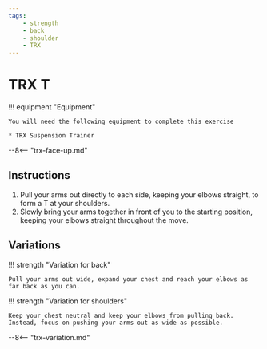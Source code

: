 ```yaml
---
tags:
    - strength
    - back
    - shoulder
    - TRX
---
```


# TRX T

!!! equipment "Equipment"

    You will need the following equipment to complete this exercise
    
    * TRX Suspension Trainer

--8<-- "trx-face-up.md"

## Instructions

1. Pull your arms out directly to each side, keeping your elbows straight, to form a T at your shoulders.
2. Slowly bring your arms together in front of you to the starting position, keeping your elbows straight throughout the move.

## Variations

!!! strength "Variation for back"

    Pull your arms out wide, expand your chest and reach your elbows as far back as you can.

!!! strength "Variation for shoulders"

    Keep your chest neutral and keep your elbows from pulling back.  Instead, focus on pushing your arms out as wide as possible.

--8<-- "trx-variation.md"
